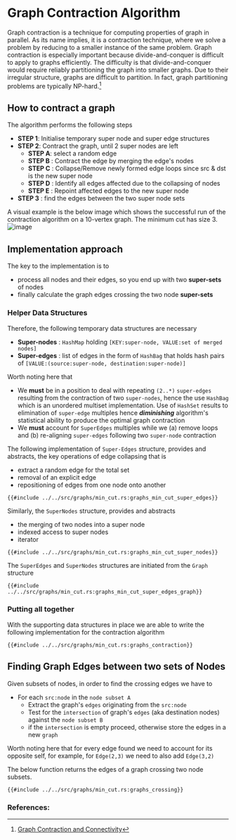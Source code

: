# Graph Contraction Algorithm
Graph contraction is a technique for computing properties of graph in parallel. As its name implies, it is a contraction technique, where we solve a problem by reducing to a smaller instance
of the same problem. Graph contraction is especially important because divide-and-conquer is difficult to apply to
graphs efficiently. The difficulty is that divide-and-conquer would require reliably partitioning
the graph into smaller graphs. Due to their irregular structure, graphs are difficult to partition.
In fact, graph partitioning problems are typically NP-hard.[^note]

## How to contract a graph
The algorithm performs the following steps
* **STEP 1**: Initialise temporary super node and super edge structures
* **STEP 2**: Contract the graph, until 2 super nodes are left
    * **STEP A**: select a random edge
    * **STEP B** : Contract the edge by merging the edge's nodes
    * **STEP C** : Collapse/Remove newly formed edge loops since src & dst is the new super node
    * **STEP D** : Identify all edges affected due to the collapsing of nodes
    * **STEP E** : Repoint affected edges to the new super node
* **STEP 3** : find the edges between the two super node sets

A visual example is the below image which shows the successful run of the contraction algorithm on a 10-vertex graph. The minimum cut has size 3.
![image](img/Single_run_of_Karger’s_Mincut_algorithm.svg.png)

## Implementation approach
The key to the implementation is to
* process all nodes and their edges, so you end up with two **super-sets** of nodes
* finally calculate the graph edges crossing the two node **super-sets**

### Helper Data Structures
Therefore, the following temporary data structures are necessary 
* **Super-nodes** : `HashMap` holding `[KEY:super-node, VALUE:set of merged nodes]`
* **Super-edges** : list of edges in the form of `HashBag` that holds hash pairs of `[VALUE:(source:super-node, destination:super-node)]`

Worth noting here that 
* We **must** be in a position to deal with repeating `(2..*)` `super-edges` resulting from the contraction of two `super-nodes`, hence the use `HashBag` which is an unordered multiset implementation. Use of `HashSet` results to elimination of `super-edge` multiples hence **_diminishing_** algorithm's statistical ability to produce the optimal graph contraction
* We **must** account for `SuperEdges` multiples while we (a) remove loops and (b) re-aligning `super-edges` following two `super-node` contraction

The following implementation of `Super-Edges` structure, provides and abstracts, the key operations of edge collapsing that is
* extract a random edge for the total set
* removal of an explicit edge
* repositioning of edges from one node onto another
```rust,no_run,noplayground
{{#include ../../src/graphs/min_cut.rs:graphs_min_cut_super_edges}}
```
Similarly, the `SuperNodes` structure, provides and abstracts
* the merging of two nodes into a super node
* indexed access to super nodes
* iterator
```rust,no_run,noplayground
{{#include ../../src/graphs/min_cut.rs:graphs_min_cut_super_nodes}}
```

The `SuperEdges` and `SuperNodes` structures are initiated from the `Graph` structure
```rust,no_run,noplayground
{{#include ../../src/graphs/min_cut.rs:graphs_min_cut_super_edges_graph}}
```
### Putting all together
With the supporting data structures in place we are able to write the following implementation for the contraction algorithm
```rust,no_run,noplayground
{{#include ../../src/graphs/min_cut.rs:graphs_contraction}}
```

## Finding Graph Edges between two sets of Nodes
Given subsets of nodes, in order to find the crossing edges we have to
* For each `src:node` in the `node subset A`
  * Extract the graph's `edges` originating from the `src:node`
  * Test for the `intersection` of graph's `edges` (aka destination nodes) against the `node subset B`
  * if the `intersection` is empty proceed, otherwise store the edges in a new `graph` 

Worth noting here that for every edge found we need to account for its opposite self, for example, for `Edge(2,3)` we need to also add `Edge(3,2)`

The below function returns the edges of a graph crossing two node subsets.
```rust,no_run,noplayground
{{#include ../../src/graphs/min_cut.rs:graphs_crossing}}
```

### References:
[^note]:[Graph Contraction and Connectivity](https://www.cs.cmu.edu/afs/cs/academic/class/15210-s15/www/lectures/graph-contract.pdf)